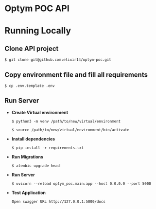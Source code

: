 # Optym POC API

# Running Locally

## Clone API project

    $ git clone git@github.com:elixir14/optym-poc.git


## Copy environment file and fill all requirements

    $ cp .env.template .env


## Run Server
- **Create Virtual environment**

    `$ python3 -m venv /path/to/new/virtual/environment`

  `$ source /path/to/new/virtual/environment/bin/activate`


- **Install dependencies**
    
    `$ pip install -r requirements.txt`


- **Run Migrations**

    `$ alembic upgrade head`


- **Run Server**

    `$ uvicorn --reload optym_poc.main:app --host 0.0.0.0 --port 5000`


- **Test Application**

    `Open swagger URL http://127.0.0.1:5000/docs`
